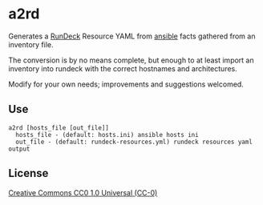 # a2rd

Generates a [RunDeck](http://rundeck.org/) Resource YAML from [ansible](http://www.ansible.com/home) facts gathered from an inventory file.

The conversion is by no means complete, but enough to at least import an inventory into rundeck with the correct hostnames and architectures.

Modify for your own needs; improvements and suggestions welcomed.

## Use
```
a2rd [hosts_file [out_file]]
  hosts_file - (default: hosts.ini) ansible hosts ini
  out_file - (default: rundeck-resources.yml) rundeck resources yaml output
```

## License 

[Creative Commons CC0 1.0 Universal (CC-0)](https://www.tldrlegal.com/l/cc0-1.0)